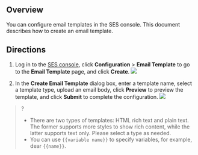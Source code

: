 ## Overview
You can configure email templates in the SES console. This document describes how to create an email template.

## Directions
1. Log in to the [SES console](https://console.cloud.tencent.com/ses/domain), click **Configuration** > **Email Template** to go to the **Email Template** page, and click **Create**.
![](https://main.qcloudimg.com/raw/d857206e82427fc3313660237880b2ef.png)

2. In the **Create Email Template** dialog box, enter a template name, select a template type, upload an email body, click **Preview** to preview the template, and click **Submit** to complete the configuration.
![](https://main.qcloudimg.com/raw/56f4d929563e2aeeace698b9b80b61e2.png)
>?
>- There are two types of templates: HTML rich text and plain text. The former supports more styles to show rich content, while the latter supports text only. Please select a type as needed.
>- You can use `{{variable name}}` to specify variables, for example, dear `{{name}}`.
